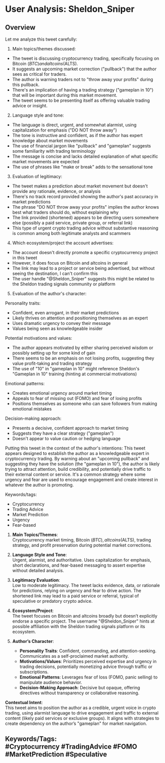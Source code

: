 # User Analysis: Sheldon_Sniper

## Overview

<think>
Let me analyze this tweet carefully:

1. Main topics/themes discussed:
- The tweet is discussing cryptocurrency trading, specifically focusing on Bitcoin ($BTC) and altcoins ($ALTS).
- It suggests an upcoming market correction ("pullback") that the author sees as critical for traders.
- The author is warning traders not to "throw away your profits" during this pullback.
- There's an implication of having a trading strategy ("gameplan in 10") that will be important during this market movement.
- The tweet seems to be presenting itself as offering valuable trading advice or insight.

2. Language style and tone:
- The language is direct, urgent, and somewhat alarmist, using capitalization for emphasis ("DO NOT throw away")
- The tone is instructive and confident, as if the author has expert knowledge about market movements
- The use of financial jargon like "pullback" and "gameplan" suggests some familiarity with trading terminology
- The message is concise and lacks detailed explanation of what specific market movements are expected
- The use of phrases like "make or break" adds to the sensational tone

3. Evaluation of legitimacy:
- The tweet makes a prediction about market movement but doesn't provide any rationale, evidence, or analysis
- There's no track record provided showing the author's past accuracy in market predictions
- The phrase "DO NOT throw away your profits" implies the author knows best what traders should do, without explaining why
- The link provided (shortened) appears to be directing users somewhere else (possibly a paid service, private group, or referral link)
- This type of urgent crypto trading advice without substantive reasoning is common among both legitimate analysts and scammers

4. Which ecosystem/project the account advertises:
- The account doesn't directly promote a specific cryptocurrency project in this tweet
- However, it does focus on Bitcoin and altcoins in general
- The link may lead to a project or service being advertised, but without seeing the destination, I can't confirm this
- The user handle "@Sheldon_Sniper" suggests this might be related to the Sheldon trading signals community or platform

5. Evaluation of the author's character:

Personality traits:
- Confident, even arrogant, in their market predictions
- Likely thrives on attention and positioning themselves as an expert
- Uses dramatic urgency to convey their message
- Values being seen as knowledgeable insider

Potential motivations and values:
- The author appears motivated by either sharing perceived wisdom or possibly setting up for some kind of gain
- There seems to be an emphasis on not losing profits, suggesting they value profit-taking and trading strategy
- The use of "10" in "gameplan in 10" might reference Sheldon's "Gameplan in 10" training (hinting at commercial motivations)

Emotional patterns:
- Creates emotional urgency around market timing
- Appeals to fear of missing out (FOMO) and fear of losing profits
- Positions themselves as someone who can save followers from making emotional mistakes

Decision-making approach:
- Presents a decisive, confident approach to market timing
- Suggests they have a clear strategy ("gameplan")
- Doesn't appear to value caution or hedging language

Putting this tweet in the context of the author's intentions:
This tweet appears designed to establish the author as a knowledgeable expert in cryptocurrency trading. By warning about an "upcoming pullback" and suggesting they have the solution (the "gameplan in 10"), the author is likely trying to attract attention, build credibility, and potentially drive traffic to their external content or service. It's a common strategy where some urgency and fear are used to encourage engagement and create interest in whatever the author is promoting.

Keywords/tags:
- Cryptocurrency
- Trading Advice
- Market Prediction
- Urgency
- Fear-based
</think>

1. **Main Topics/Themes**:  
   Cryptocurrency market timing, Bitcoin ($BTC), altcoins ($ALTS), trading strategy, and profit preservation during potential market corrections.

2. **Language Style and Tone**:  
   Urgent, alarmist, and authoritative. Uses capitalization for emphasis, short declarations, and fear-based messaging to assert expertise without detailed analysis.

3. **Legitimacy Evaluation**:  
   Low to moderate legitimacy. The tweet lacks evidence, data, or rationale for predictions, relying on urgency and fear to drive action. The shortened link may lead to a paid service or referral, typical of speculative or predatory crypto advice.

4. **Ecosystem/Project**:  
   The tweet focuses on Bitcoin and altcoins broadly but doesn’t explicitly endorse a specific project. The username "@Sheldon_Sniper" hints at possible affiliation with the Sheldon trading signals platform or its ecosystem.

5. **Author’s Character**:  
   - **Personality Traits**: Confident, commanding, and attention-seeking. Communicates as a self-proclaimed market authority.  
   - **Motivations/Values**: Prioritizes perceived expertise and urgency in trading decisions, potentially monetizing advice through traffic or subscriptions.  
   - **Emotional Patterns**: Leverages fear of loss (FOMO, panic selling) to manipulate audience behavior.  
   - **Decision-Making Approach**: Decisive but opaque, offering directives without transparency or collaborative reasoning.  

**Contextual Intent**:  
This tweet aims to position the author as a credible, urgent voice in crypto trading, using alarmist language to drive engagement and traffic to external content (likely paid services or exclusive groups). It aligns with strategies to create dependency on the author’s "gameplan" for market navigation.

**Keywords/Tags**:  
#Cryptocurrency #TradingAdvice #FOMO #MarketPrediction #Speculative
---
